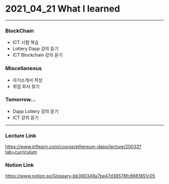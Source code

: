 # 2021_04_21 What I learned

-----

### BlockChain

* ICT 시험 복습
* Lottery Dapp 강의 듣기
* ICT Blockchain 강의 듣기

### Miscellaneous

* 자기소개서 작성
* 취업 회사 찾기

### Tomorrow...

* Dapp Lottery 강의 듣기 
* ICT 강의 듣기
-----

### Lecture Link

<https://www.inflearn.com/course/ethereum-dapp/lecture/20033?tab=curriculum>
    
### Notion Link

<https://www.notion.so/Glossary-bb390349a7be47d38578fc8681851c05>